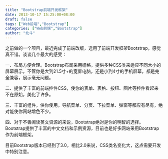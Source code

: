 ```yaml
---
title: "Bootstrap前端开发框架"
date: 2013-10-17 15:25:00+08:00
draft: false
tags: ["Web前端","Bootstrap"]
categories: ["Web前端","Bootstrap"]
author: "北斗"
---
```


之前做的一个项目，最近完成了前端改版，选用了前端开发框架Bootstrap，感觉真不错。谈谈几个最大的感受：

一、布局方便合理。Bootstrap布局采用栅格，提供多种CSS类来适应不同大小的屏幕展示，不管你是大到21.5寸+的宽屏电脑，还是小到4寸的手机屏幕，都是完全兼容，展示毫无问题。

二、提供了丰富的前端控件CSS，使你的表单、表格、按钮、图片等控件看起来不在原始，美化了许多。

三、丰富的组件，供你使用。导航菜单、分页、下拉菜单、弹窗等都应有尽有，绝对能使你网站增色不少。

四、对于不善阅读英文资源的来说，Bootstrap绝对是你的明智的选择。Bootstrap提供了丰富的中文文档和示例资源，目前也是好多网站采用Bootstrap作为前端框架。



目前Bootstrap版本已经到了3.0，相比2.0来说，CSS类名变化大，这点需要开发中特别注意。
